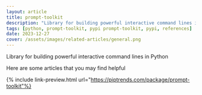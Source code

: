 ```yaml
---
layout: article
title: prompt-toolkit
description: "Library for building powerful interactive command lines in Python"
tags: [python, prompt-toolkit, pypi prompt-toolkit, pypi, references]
date: 2023-12-27
cover: /assets/images/related-articles/general.png
---
```


Library for building powerful interactive command lines in Python

Here are some articles that you may find helpful

{% include link-preview.html url="https://piptrends.com/package/prompt-toolkit"%}